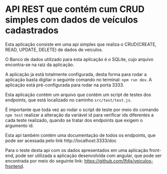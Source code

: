 # API REST que contém cum CRUD simples com dados de veículos cadastrados

Esta aplicação consiste em uma api simples que realiza o CRUD(CREATE, READ, UPDATE, DELETE) de dados de veículos.

O Banco de dados utilizado para esta aplicação é o SQLite, cujo arquivo encontra-se na raiz da aplicação.

A aplicação ja está totalmente configurada, desta forma para rodar a aplicação basta digitar o seguinte comando no terminal: `npm run dev`. A aplicação está pré-configurada para rodar na porta 3333.

Esta aplicação contém um arquivo que contém um script de testes dos endpoints, que está localizado no caminho `src/test/test.js`.
 
É importante que toda vez ao rodar o script de teste por meio do comando `npm test` realizar a alteração da variável id para verificar ids diferentes a cada teste realizado, quando se tratar dos endpoints que exigem o argumento id.

Esta api também contém uma documentação de todos os endpoints, que pode ser acessada pelo link http://localhost:3333/doc

Para o teste desta api com os dados apresentados em uma aplicação front-end, pode ser utilizada a aplicação desenvolvida com angular, que pode ser encontrada por meio do seguinte link: https://github.com/lfdjs/veiculos-frontend.

